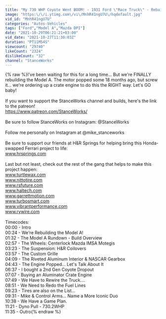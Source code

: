 ```yaml
---
title: "My 730 WHP Coyote Went BOOM! - 1931 Ford \"Race Truck\" - Rebuild Begins, Crate Motor on the Way!"
image: "https:\/\/i.ytimg.com\/vi\/MnhR41ngU7U\/hqdefault.jpg"
vid_id: "MnhR41ngU7U"
categories: "Autos-Vehicles"
tags: ["Ford","Model A","Mazda DPI"]
date: "2021-10-29T06:21:21+03:00"
vid_date: "2021-10-27T11:30:03Z"
duration: "PT11M54S"
viewcount: "29740"
likeCount: "2324"
dislikeCount: "32"
channel: "StanceWorks"
---
```

{% raw %}I've been waiting for this for a long time... But we're FINALLY rebuilding the Model A. The motor popped some 18 months ago, but screw it... we're ordering up a crate engine to do this the RIGHT way. Let's GO baby!<br /><br />If you want to support the StanceWorks channel and builds, here's the link to the patreon! <br /><a rel="nofollow" target="blank" href="https://www.patreon.com/StanceWorks/">https://www.patreon.com/StanceWorks/</a><br /><br />Be sure to follow StanceWorks on Instagram: @StanceWorks<br /><br />Follow me personally on Instagram at @mike_stanceworks<br /><br />Be sure to support our friends at H&amp;R Springs for helping bring this Honda-swapped Ferrari project to life:<br />www.hrsprings.com<br /><br />Last but not least, check out the rest of the gang that helps to make this project happen:<br />www.turtlewax.com<br />www.nittotire.com<br />www.rsfuture.com<br />www.haltech.com<br />www.garrettmotion.com<br />www.turbosmart.com<br />www.vibrantperformance.com<br />www.rywire.com<br /><br />Timecodes:<br />00:00 - Intro<br />00:24 - We're Rebuilding the Model A!<br />01:32 - The Model A Rundown - Build Overview<br />02:57 - The Wheels: Centerlock Mazda IMSA Motegis<br />03:23 - The Suspension: H&amp;R Coilovers<br />03:57 - The Custom Grille<br />04:09 - The Riveted Aluminum Interior &amp; NASCAR Gearbox<br />04:43 - The Engine Popped... Let's Talk About It<br />06:37 - I bought a 2nd Gen Coyote Dropout<br />07:07 - Buying an Aluminator Crate Engine <br />07:49 - We Have to Rewire the Truck....<br />08:51 - We Need to Redo the Fuel Lines<br />09:23 - Tires are also on the List... <br />09:31 - Mike &amp; Control Arms... Name a More Iconic Duo<br />10:38 - We Have a Game Plan.<br />11:21 - Dyno Pull - 730.2WHP<br />11:35 - Outro{% endraw %}

